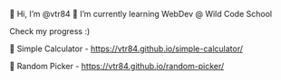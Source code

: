 👋  Hi, I’m @vtr84
 🌱  I’m currently learning WebDev @ Wild Code School

 Check my progress :) 

🧮  Simple Calculator - https://vtr84.github.io/simple-calculator/

🎰  Random Picker - https://vtr84.github.io/random-picker/


